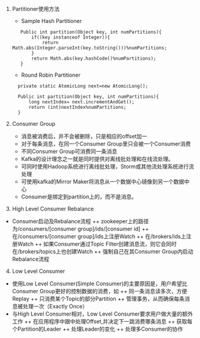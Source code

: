 1. Partitioner使用方法
   + Sample Hash Partitioner 
   ```
      Public int partition(Object key, int numPartitions){
          if((key instanceof Integer)){
              return Math.abs(Integer.parseInt(key.toString()))%numPartitions;
          }
          return Math.abs(key.hashCode()%numPartitions);
      }
   ```
   + Round Robin Partitioner
    ```
      private static AtomicLong next=new AtomicLong();
      
      Public int partition(Object key, int numPartitions){
          long nextIndex= next.incrementAndGet();
          return (int)nextIndex%numPartitions;
      }
    ```


2. Consumer Group
   + 消息被消费后，并不会被删除，只是相应的offset加一
   + 对于每条消息，在同一个Consumer Group里只会被一个Consumer消费
   + 不同Consumer Group可消费同一条消息
   + Kafka的设计理念之一就是同时提供对离线批处理和在线流处理。
   + 可同时使用Hadoop系统进行离线批处理，Storm或其他流处理系统进行流处理
   + 可使用kafka的Mirror Maker将消息从一个数据中心镜像到另一个数据中心
   + Consumer是绑定到partition上的，而不是消息。
 
 3. High Level Consumer Rebalance
   + Consumer启动及Rebalance流程
   ++ zookeeper上的路径为/consumers/[consumer group]/ids/[consumer id]
   ++ 在/consumers/[consumer group]/ids上注册Watch
   ++ 在/brokers/ids上注册Watch
   ++ 如果Consumer通过Topic Filter创建消息流，则它会同时在/brokers/topics上也创建Watch
   ++ 强制自己在其Consumer Group内启动Rebalance流程
   
 4. Low Level Consumer
   + 使用Low Level Consumer(Simple Consumer)的主要原因是，用户希望比Consumer Group更好的控制数据的消费，如
   ++ 同一条消息读多次，方便Replay
   ++ 只消费某个Topic的部分Partition
   ++ 管理事务，从而确保每条消息被处理一次（Exactly Once）
   + 与High Level Consumer相对，Low Level Consumer要求用户做大量的额外工作
   ++ 在应用程序中跟中处理Offset,并决定下一跳消费哪条消息
   ++ 获取每个Partition的Leader
   ++ 处理Leader的变化
   ++ 处理多Consumer的协作
